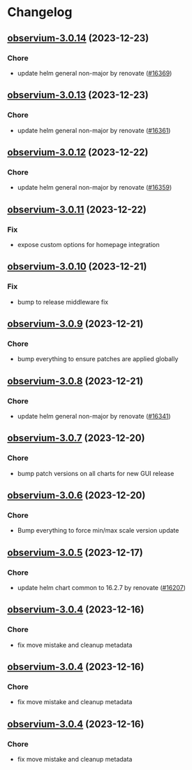 # Changelog



## [observium-3.0.14](https://github.com/truecharts/charts/compare/observium-3.0.13...observium-3.0.14) (2023-12-23)

### Chore

- update helm general non-major by renovate ([#16369](https://github.com/truecharts/charts/issues/16369))
  
  


## [observium-3.0.13](https://github.com/truecharts/charts/compare/observium-3.0.12...observium-3.0.13) (2023-12-23)

### Chore

- update helm general non-major by renovate ([#16361](https://github.com/truecharts/charts/issues/16361))
  
  


## [observium-3.0.12](https://github.com/truecharts/charts/compare/observium-3.0.11...observium-3.0.12) (2023-12-22)

### Chore

- update helm general non-major by renovate ([#16359](https://github.com/truecharts/charts/issues/16359))
  
  


## [observium-3.0.11](https://github.com/truecharts/charts/compare/observium-3.0.10...observium-3.0.11) (2023-12-22)

### Fix

- expose custom options for homepage integration
  
  


## [observium-3.0.10](https://github.com/truecharts/charts/compare/observium-3.0.9...observium-3.0.10) (2023-12-21)

### Fix

- bump to release middleware fix
  
  


## [observium-3.0.9](https://github.com/truecharts/charts/compare/observium-3.0.8...observium-3.0.9) (2023-12-21)

### Chore

- bump everything to ensure patches are applied globally
  
  


## [observium-3.0.8](https://github.com/truecharts/charts/compare/observium-3.0.7...observium-3.0.8) (2023-12-21)

### Chore

- update helm general non-major by renovate ([#16341](https://github.com/truecharts/charts/issues/16341))
  
  


## [observium-3.0.7](https://github.com/truecharts/charts/compare/observium-3.0.6...observium-3.0.7) (2023-12-20)

### Chore

- bump patch versions on all charts for new GUI release
  
  


## [observium-3.0.6](https://github.com/truecharts/charts/compare/observium-3.0.5...observium-3.0.6) (2023-12-20)

### Chore

- Bump everything to force min/max scale version update
  
  


## [observium-3.0.5](https://github.com/truecharts/charts/compare/observium-3.0.4...observium-3.0.5) (2023-12-17)

### Chore

- update helm chart common to 16.2.7 by renovate ([#16207](https://github.com/truecharts/charts/issues/16207))
  
  


## [observium-3.0.4](https://github.com/truecharts/charts/compare/observium-2.0.14...observium-3.0.4) (2023-12-16)

### Chore

- fix move mistake and cleanup metadata
  
  


## [observium-3.0.4](https://github.com/truecharts/charts/compare/observium-2.0.14...observium-3.0.4) (2023-12-16)

### Chore

- fix move mistake and cleanup metadata
  
  


## [observium-3.0.4](https://github.com/truecharts/charts/compare/observium-2.0.14...observium-3.0.4) (2023-12-16)

### Chore

- fix move mistake and cleanup metadata
  
  